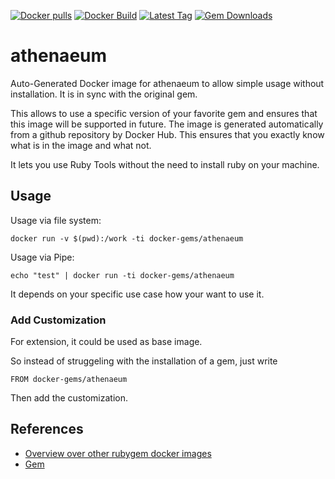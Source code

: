 [![Docker pulls](https://img.shields.io/docker/pulls/rubygem/athenaeum.svg)](https://hub.docker.com/r/rubygem/athenaeum/)
[![Docker Build](https://img.shields.io/docker/automated/rubygem/athenaeum.svg)](https://hub.docker.com/r/rubygem/athenaeum/)
[![Latest Tag](https://img.shields.io/github/tag/docker-rubygem/athenaeum.svg)](https://hub.docker.com/r/rubygem/athenaeum/)
[![Gem Downloads](https://img.shields.io/gem/dt/athenaeum.svg)](https://rubygems.org/gems/athenaeum/)
# athenaeum

Auto-Generated Docker image for athenaeum to allow simple usage without installation.
It is in sync with the original gem.

This allows to use a specific version of your favorite gem and ensures that this image will be supported in future.
The image is generated automatically from a github repository by Docker Hub.
This ensures that you exactly know what is in the image and what not.

It lets you use Ruby Tools without the need to install ruby on your machine.

## Usage

Usage via file system:

`docker run -v $(pwd):/work -ti docker-gems/athenaeum`

Usage via Pipe:

`echo "test" | docker run -ti docker-gems/athenaeum`

It depends on your specific use case how your want to use it.

### Add Customization

For extension, it could be used as base image.

So instead of struggeling with the installation of a gem, just write

`FROM docker-gems/athenaeum`

Then add the customization.

## References

 - [Overview over other rubygem docker images](https://github.com/thinkbot/docker-rubygem)
 - [Gem](https://rubygems.org/gems/athenaeum/)

